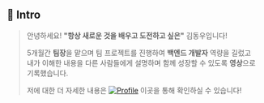 ## 👋 Intro

> 안녕하세요! **"항상 새로운 것을 배우고 도전하고 싶은"** 김동우입니다!  
> 
> 5개월간 **팀장**을 맡으며 팀 프로젝트를 진행하여 **백엔드 개발자** 역량을 길렀고  
> 내가 이해한 내용을 다른 사람들에게 설명하며 함께 성장할 수 있도록 **영상**으로 기록했습니다.  
> 
> 저에 대한 더 자세한 내용은 [![Profile](https://img.shields.io/badge/PROFILE-green?style=flat-square)](https://yourprofilelink.com) 이곳을 통해 확인하실 수 있습니다!

